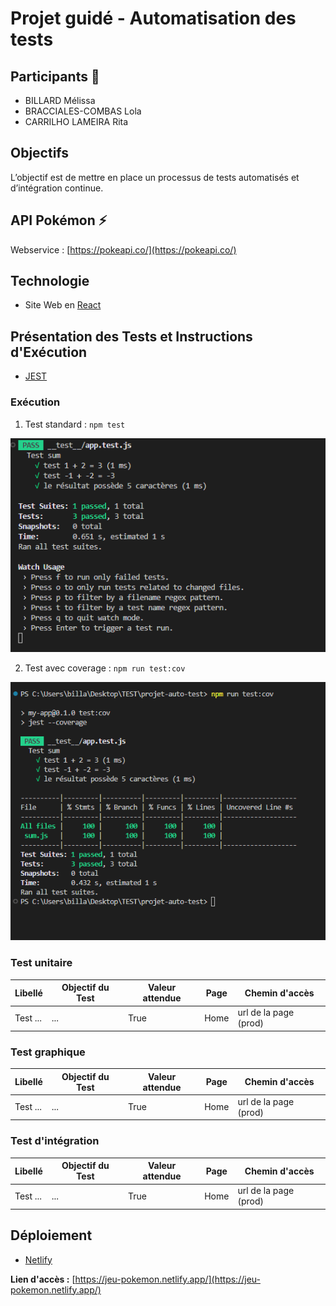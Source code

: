 # Projet guidé - Automatisation des tests

## Participants 👥
- BILLARD Mélissa
- BRACCIALES-COMBAS Lola
- CARRILHO LAMEIRA Rita

## Objectifs
L’objectif est de mettre en place un processus de tests automatisés et d’intégration continue.

## API Pokémon ⚡
Webservice : [https://pokeapi.co/](https://pokeapi.co/)

## Technologie 
- Site Web en [React](https://fr.legacy.reactjs.org/)

## Présentation des Tests et Instructions d'Exécution

- [JEST](https://jestjs.io/fr/docs/getting-started)

### Exécution

1) Test standard : ```npm test```

![](./src/assets/docs/test-1.png)

2) Test avec coverage : ```npm run test:cov```

![](./src/assets/docs/test-2.png)

### Test unitaire

| Libellé            | Objectif du Test                                      | Valeur attendue                | Page                | Chemin d'accès            |
|--------------------|-------------------------------------------------------|---------------------------------|---------------------|----------------------------|
| Test ...      | ... | True                            | Home  |url de la page (prod)          |

### Test graphique

| Libellé            | Objectif du Test                                      | Valeur attendue                | Page                | Chemin d'accès            |
|--------------------|-------------------------------------------------------|---------------------------------|---------------------|----------------------------|
| Test ...      | ... | True                            | Home  |url de la page (prod)          |


### Test d'intégration

| Libellé            | Objectif du Test                                      | Valeur attendue                | Page                | Chemin d'accès            |
|--------------------|-------------------------------------------------------|---------------------------------|---------------------|----------------------------|
| Test ...      | ... | True                            | Home  |url de la page (prod)          |

## Déploiement
- [Netlify](https://www.netlify.com/)

**Lien d'accès :** [https://jeu-pokemon.netlify.app/](https://jeu-pokemon.netlify.app/)
